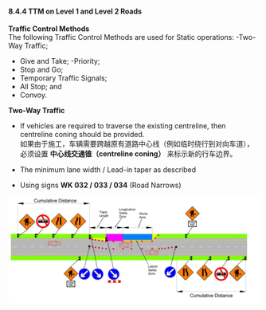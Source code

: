 #### 8.4.4 TTM on Level 1 and Level 2 Roads
**Traffic Control Methods**  
The following Traffic Control Methods are used for Static operations:
-Two-Way Traffic;
- Give and Take;
-Priority;
- Stop and Go;
- Temporary Traffic Signals;
- All Stop; and
- Convoy.


**Two-Way Traffic**  

- If vehicles are required to traverse the existing centreline, then centreline coning should be provided.  
  如果由于施工，车辆需要跨越原有道路中心线（例如临时绕行到对向车道），必须设置 **中心线交通锥（centreline coning）** 来标示新的行车边界。  

- The minimum lane width / Lead-in taper as described  

- Using signs **WK 032 / 033 / 034** (Road Narrows)


![ Two-Way Traffic Type A works](https://github.com/nanacode4/TTM/blob/main/Chapter8/Two-Way%20Traffic%20Type%20A%20works.png)
